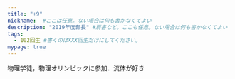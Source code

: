 ```yaml
---
title: "+9"
nickname:  #ここは任意。ない場合は何も書かなくてよい
description: "2019年度部長" #肩書など。ここも任意。ない場合は何も書かなくてよい
tags:
  - 102回生 #書くのはXXX回生だけにしてください。
mypage: true
---
```

物理学徒，物理オリンピックに参加．流体が好き
